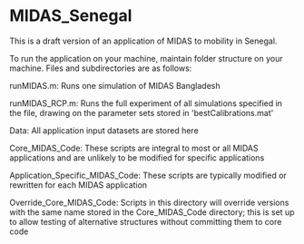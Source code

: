 # MIDAS_Senegal

This is a draft version of an application of MIDAS to mobility in Senegal.

To run the application on your machine, maintain folder structure on your machine.  Files and subdirectories are as follows:

runMIDAS.m:  Runs one simulation of MIDAS Bangladesh

runMIDAS_RCP.m:  Runs the full experiment of all simulations specified in the file, drawing on the parameter sets stored in 'bestCalibrations.mat'

Data:  All application input datasets are stored here

Core_MIDAS_Code: These scripts are integral to most or all MIDAS applications and are unlikely to be modified for specific applications

Application_Specific_MIDAS_Code: These scripts are typically modified or rewritten for each MIDAS application

Override_Core_MIDAS_Code: Scripts in this directory will override versions with the same name stored in the Core_MIDAS_Code directory; this is set up to allow testing of alternative structures without committing them to core code


